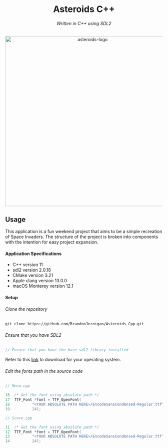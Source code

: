 <h1 align="center">Asteroids C++</h1>
<h6 align="center">Written in C++ using SDL2</h6>

<p align="center">
  <img width="543" alt="asteroids-logo" src="https://user-images.githubusercontent.com/81219815/146649608-eb616daf-bb2c-4589-8cab-2718d94c022d.png">
</p>


## Usage
This application is a fun weekend project that aims to be a simple recreation of Space Invaders. The structure of the project is
broken into components with the intention for easy project expansion.

#### Application Specifications
- C++ version 11
- sdl2 version 2.0.18
- CMake version 3.21
- Apple clang version 13.0.0
- macOS Monterey version 12.1


#### Setup

###### Clone the repository
```
git clone https://github.com/BrandonJernigan/Asteroids_Cpp.git
```
###### Ensure that you have SDL2
```js
// Ensure that you have the base sdl2 library installed
```
Refer to this [link](https://www.libsdl.org/download-2.0.php) to download for your operating system.
###### Edit the fonts path in the source code
```c++
// Menu.cpp

16  /* Get the font using absolute path */
17  TTF_Font *font = TTF_OpenFont(
18          "<YOUR ABSOLUTE PATH HERE>/EncodeSansCondensed-Regular.ttf",
19          24);
```
```c++
// Score.cpp

11  /* Get the font using absolute path */
12  TTF_Font *font = TTF_OpenFont(
13          "<YOUR ABSOLUTE PATH HERE>/EncodeSansCondensed-Regular.ttf",
14          24);
```
